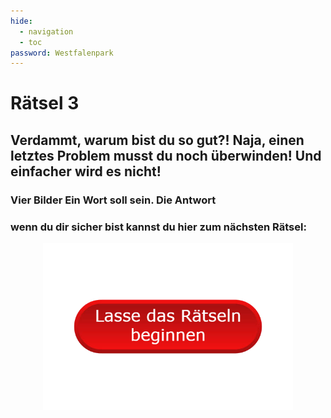 ```yaml
---
hide:
  - navigation
  - toc
password: Westfalenpark
---
```



# Rätsel 3
## Verdammt, warum bist du so gut?! Naja, einen letztes Problem musst du noch überwinden! Und einfacher wird es nicht!
### Vier Bilder Ein Wort soll sein. Die Antwort 

### **wenn du dir sicher bist kannst du hier zum nächsten Rätsel:**  
<a href="/Rätsel4" target="_blank">
    <img src="/img/Button1.png" alt="Button" width="400" style="display: block; margin: 0 auto;">
</a>